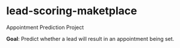 # lead-scoring-maketplace

Appointment Prediction Project 

**Goal**: Predict whether a lead will result in an appointment being set.
